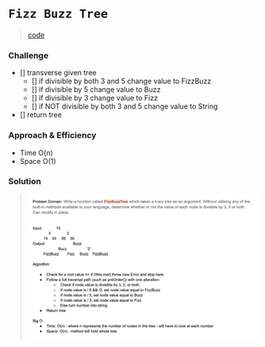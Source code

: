 # `Fizz Buzz Tree`

> [code](fizz-buzz-tree.test.js)

### Challenge

- [] transverse given tree
  - [] if divisible by both 3 and 5 change value to FizzBuzz
  - [] if divisible by 5 change value to Buzz
  - [] if divisible by 3 change value to Fizz
  - [] if NOT divisible by both 3 and 5 change value to String
- [] return tree

### Approach & Efficiency

- Time O(n)
- Space O(1)

### Solution

> ![White board](../../whiteboards/fizz-buzz-tree.png)
